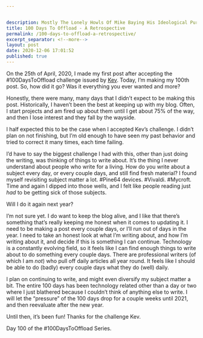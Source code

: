 ```yaml
---


description: Mostly The Lonely Howls Of Mike Baying His Ideological Purity At The Moon
title: 100 Days To Offload - A Retrospective
permalink: /100-days-to-offload-a-retrospective/
excerpt_separator: <!--more-->
layout: post
date: 2020-12-06 17:01:52
published: true
---
```


On the 25th of April, 2020, I made my first post after accepting the #100DaysToOffload challenge issued by [Kev](https://fosstodon.org/@kev). Today, I’m making my 100th post. So, how did it go? Was it everything you ever wanted and more?

<!--more-->

Honestly, there were many, many days that I didn’t expect to be making this post. Historically, I haven’t been the best at keeping up with my blog. Often, I start projects and am fired up about them until I get about 75% of the way, and then I lose interest and they fall by the wayside. 

I half expected this to be the case when I accepted Kev’s challenge. I didn’t plan on not finishing, but I’m old enough to have seen my past behavior and tried to correct it many times, each time failing.

I’d have to say the biggest challenge I had with this, other than just doing the writing, was thinking of things to write about. It’s the thing I never understand about people who write for a living. How do you write about a subject every day, or every couple days, and still find fresh material? I found myself revisiting subject matter a lot. #Pine64 devices. #Vivaldi. #Mycroft. Time and again I dipped into those wells, and I felt like people reading just _had_ to be getting sick of those subjects.

Will I do it again next year? 

I’m not sure yet. I do want to keep the blog alive, and I like that there’s something that’s really keeping me honest when it comes to updating it. I need to be making a post every couple days, or I’ll run out of days in the year. I need to take an honest look at what I’m writing about, and how I’m writing about it, and decide if this is something I can continue. Technology is a constantly evolving field, so it feels like I can find enough things to write about to do something every couple days. There are professional writers (of which I am _not_) who pull off daily articles all year round. It feels like I should be able to do  (badly) every couple days what they do (well) daily. 

I plan on continuing to write, and might even diversify my subject matter a bit. The entire 100 days has been technology related other than a day or two where I just blathered because I couldn’t think of anything else to write. I will let the “pressure” of the 100 days drop for a couple weeks until 2021, and then reevaluate after the new year. 

Until then, it’s been fun! Thanks for the challenge Kev.

Day 100 of the #100DaysToOffload Series.